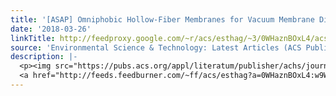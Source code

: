 ```yaml
---
title: '[ASAP] Omniphobic Hollow-Fiber Membranes for Vacuum Membrane Distillation'
date: '2018-03-26'
linkTitle: http://feedproxy.google.com/~r/acs/esthag/~3/0WHaznBOxL4/acs.est.8b00766
source: 'Environmental Science & Technology: Latest Articles (ACS Publications)'
description: |-
  <p><img src="https://pubs.acs.org/appl/literatum/publisher/achs/journals/content/esthag/0/esthag.ahead-of-print/acs.est.8b00766/20180326/images/medium/es-2018-00766u_0010.gif" alt="TOC Graphic"/></p><div><cite>Environmental Science & Technology</cite></div><div>DOI: 10.1021/acs.est.8b00766</div><div class="feedflare">
  <a href="http://feeds.feedburner.com/~ff/acs/esthag?a=0WHaznBOxL4:w9WtV_kba5A:yIl2AUoC8zA"><img src="http://feeds.feedburner.com/~ff/acs/esthag?d=yIl2AUoC8zA" border="0"></img></a>
---
```

